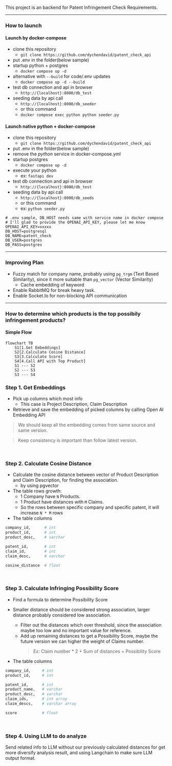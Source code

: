 This project is an backend for Patent Infringement Check Requirements.

---

### How to launch

#### Launch by docker-compose

- clone this repository
  - `git clone https://github.com/dychendavid/patent_check_api`
- put .env in the folder(below sample)
- startup python + postgres
  - `docker compose up -d`
- alternative with `--build` for code/.env updates
  - `docker compose up -d --build`
- test db connection and api in browser
  - `http://{localhost}:8000/db_test`
- seeding data by api call
  - `http://{localhost}:8000/db_seeder`
  - or this command
  - `docker compose exec python python seeder.py`

#### Launch native python + docker-compose

- clone this repository
  - `git clone https://github.com/dychendavid/patent_check_api`
- put .env in the folder(below sample)
- remove the _python_ service in docker-compose.yml
- startup postgres
  - `docker compose up -d`
- execute your python
  - ex: `fastapi dev`
- test db connection and api in browser
  - `http://{localhost}:8000/db_test`
- seeding data by api call
  - `http://{localhost}:8000/db_seeds`
  - or this command
  - ex: `python seeder.py`

```
# .env sample, DB_HOST needs same with service name in docker compose
# I'll glad to provide the OPENAI_API_KEY, please let me know
OPENAI_API_KEY=xxxxx
DB_HOST=postgresql
DB_NAME=patent_check
DB_USER=postgres
DB_PASS=postgres
```

---

### Improving Plan

- Fuzzy match for company name, probably using `pg_trgm` (Text Based Similarity), since it more suitable than `pg_vector` (Vector Similarity)
  - Cache embedding of keyword
- Enable RabbitMQ for break heavy task.
- Enable Socket.Io for non-blocking API communication

---

### How to determine which products is the top possibily infringement products?

#### Simple Flow

```mermaid
flowchart TB
    S1[1.Get Embeddings]
    S2[2.Calculate Cosine Distance]
    S3[3.Calculate Score]
    S4[4.Call API with Top Product]
    S1 --- S2
    S2 --- S3
    S3 --- S4

```

### Step 1. Get Embeddings

- Pick up columns which most info
  - This case is Project Description, Claim Description
- Retrieve and save the embedding of picked columns by calling Open AI Embedding API

> We should keep all the embedding comes from same source and same version.

> Keep consistency is important than follow latest version.

<br />

### Step 2. Calculate Cosine Distance

- Calculate the cosine distance between vector of Product Description and Claim Description, for finding the association.
  - by using pgvector
- The table rows growth: <br />
  - 1 Company have `N` Products.<br />
  - 1 Product have distances with `M` Claims.
  - So the rows between specific company and specific patent, it will increase `N * M` rows
- The table columns

```python
company_id,      # int
product_id,      # int
product_desc,    # varchar

patent_id,       # int
claim_id,        # int
claim_desc,      # varchar

cosine_distance  # float
```

<br />

### Step 3. Calculate Infringing Possibility Score

- Find a formula to determine Possibility Score
- Smaller distance should be considered strong association, larger distance probably considered low association.

  - Filter out the distances which over threshold, since the association maybe too low and no important value for reference.<br />
  - Add up remaining distances to get a Possibility Score, maybe the future version we can higher the weight of Claims number.
    > Ex: Claim number \* 2 + Sum of distances = Possibility Score

- The table columns

```python
company_id,     # int
product_id,     # int

patent_id,      # int
product_name,   # varchar
product_desc,   # varchar
claim_ids,      # int array
claim_descs,    # varchar array

score           # float
```

<br />

### Step 4. Using LLM to do analyze

Send related info to LLM without our previously calculated distances for get more diversify analysis result, and using Langchain to make sure LLM output format.

<br />
